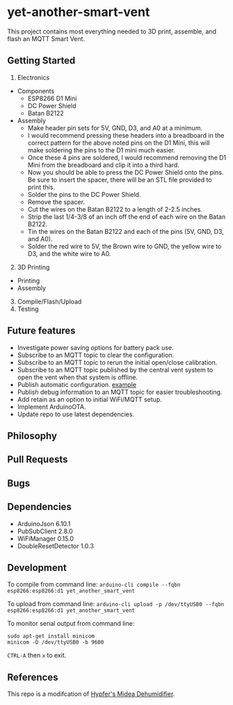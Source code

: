 # yet-another-smart-vent

This project contains most everything needed to 3D print, assemble, and flash an MQTT Smart Vent.

## Getting Started
1. Electronics
- Components
    - ESP8266 D1 Mini
    - DC Power Shield
    - Batan B2122
- Assembly
    - Make header pin sets for 5V, GND, D3, and A0 at a minimum.
    - I would recommend pressing these headers into a breadboard in the correct pattern for the above noted pins on the D1 Mini, this will make soldering the pins to the D1 mini much easier.
    - Once these 4 pins are soldered, I would recommend removing the D1 Mini from the breadboard and clip it into a third hard.
    - Now you should be able to press the DC Power Shield onto the pins. Be sure to insert the spacer, there will be an STL file provided to print this.
    - Solder the pins to the DC Power Shield.
    - Remove the spacer.
    - Cut the wires on the Batan B2122 to a length of 2-2.5 inches.
    - Strip the last 1/4-3/8 of an inch off the end of each wire on the Batan B2122.
    - Tin the wires on the Batan B2122 and each of the pins (5V, GND, D3, and A0).
    - Solder the red wire to 5V, the Brown wire to GND, the yellow wire to D3, and the white wire to A0.
2. 3D Printing
- Printing
- Assembly
3. Compile/Flash/Upload
4. Testing 

## Future features
- Investigate power saving options for battery pack use.
- Subscribe to an MQTT topic to clear the configuration.
- Subscribe to an MQTT topic to rerun the initial open/close calibration.
- Subscribe to an MQTT topic published by the central vent system to open the vent when that system is offline.
- Publish automatic configuration. [example](https://github.com/Hypfer/esp8266-midea-dehumidifier/blob/ff869266c660657da25dc90e801d583ad34b6a8d/src/esp8266-midea-dehumidifier/esp8266-midea-dehumidifier.ino#L270)
- Publish debug information to an MQTT topic for easier troubleshooting.
- Add retain as an option to initial WiFi/MQTT setup.
- Implement ArduinoOTA.
- Update repo to use latest dependencies.

## Philosophy

## Pull Requests

## Bugs

## Dependencies
- ArduinoJson 6.10.1
- PubSubClient 2.8.0
- WiFiManager 0.15.0
- DoubleResetDetector 1.0.3

## Development
To compile from command line:
`arduino-cli compile --fqbn esp8266:esp8266:d1 yet_another_smart_vent`

To upload from command line:
`arduino-cli upload -p /dev/ttyUSB0 --fqbn esp8266:esp8266:d1 yet_another_smart_vent`

To monitor serial output from command line:
```
sudo apt-get install minicom
minicom -D /dev/ttyUSB0 -b 9600
```
`CTRL-A` then  `x` to exit.

## References
This repo is a modifcation of [Hypfer's Midea Dehumidifier](https://github.com/Hypfer/esp8266-midea-dehumidifier).
